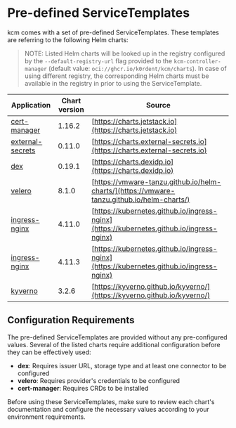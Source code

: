 # Pre-defined ServiceTemplates

kcm comes with a set of pre-defined ServiceTemplates. These templates are referring to the following Helm charts:

> NOTE:
> Listed Helm charts will be looked up in the registry configured by the `--default-registry-url`
> flag provided to the `kcm-controller-manager` (default value: `oci://ghcr.io/k0rdent/kcm/charts`).
> In case of using different registry, the corresponding Helm charts must be available
> in the registry in prior to using the ServiceTemplate.

| Application                                             | Chart version | Source                                                                                     |
|---------------------------------------------------------|---------------|--------------------------------------------------------------------------------------------|
| [cert-manager](https://cert-manager.io/)                | 1.16.2        | [https://charts.jetstack.io](https://charts.jetstack.io)                                   |
| [external-secrets](https://external-secrets.io/latest/) | 0.11.0        | [https://charts.external-secrets.io](https://charts.external-secrets.io)                   |
| [dex](https://dexidp.io/)                               | 0.19.1        | [https://charts.dexidp.io](https://charts.dexidp.io)                                       |
| [velero](https://velero.io/)                            | 8.1.0         | [https://vmware-tanzu.github.io/helm-charts/](https://vmware-tanzu.github.io/helm-charts/) |
| [ingress-nginx](https://kubernetes.io/)                 | 4.11.0        | [https://kubernetes.github.io/ingress-nginx](https://kubernetes.github.io/ingress-nginx)   |
| [ingress-nginx](https://kubernetes.io/)                 | 4.11.3        | [https://kubernetes.github.io/ingress-nginx](https://kubernetes.github.io/ingress-nginx)   |
| [kyverno](https://kyverno.io/)                          | 3.2.6         | [https://kyverno.github.io/kyverno/](https://kyverno.github.io/kyverno/)                   |

## Configuration Requirements

The pre-defined ServiceTemplates are provided without any pre-configured values. Several of the listed charts require additional configuration before they can be effectively used:

- **dex**: Requires issuer URL, storage type and at least one connector to be configured
- **velero**: Requires provider's credentials to be configured
- **cert-manager**: Requires CRDs to be installed

Before using these ServiceTemplates, make sure to review each chart's documentation and configure the necessary values according to your environment requirements.


